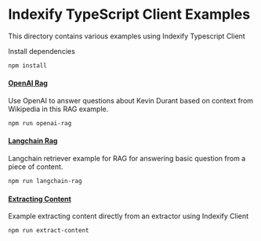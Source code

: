 # Indexify TypeScript Client Examples
This directory contains various examples using Indexify Typescript Client

Install dependencies
```bash
npm install
```

#### [OpenAI Rag](./openaiRag.ts)
Use OpenAI to answer questions about Kevin Durant based on context from Wikipedia in this RAG example.
```bash
npm run openai-rag
```

#### [Langchain Rag](./langchainRag.ts)
Langchain retriever example for RAG for answering basic question from a piece of content.
```bash
npm run langchain-rag
```

#### [Extracting Content](./extractContent.ts)
Example extracting content directly from an extractor using Indexify Client
```bash
npm run extract-content
```